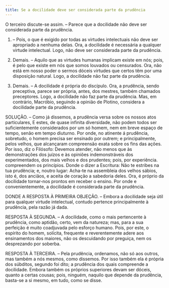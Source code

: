 ```yaml
---
title: Se a docilidade deve ser considerada parte da prudência
---
```


O terceiro discute-se assim. – Parece que a docilidade não deve ser considerada parte da prudência.  

1. – Pois, o que é exigido por todas as virtudes intelectuais não deve ser apropriado a nenhuma delas. Ora, a docilidade é necessária a qualquer virtude intelectual. Logo, não deve ser considerada parte da prudência.  

2. Demais. – Aquilo que as virtudes humanas implicam existe em nós; pois, é pelo que existe em nós que somos louvados ou censurados. Ora, não está em nosso poder o sermos dóceis virtudes que certos têm por uma disposição natural. Logo, a docilidade não faz parte da prudência.  

3. Demais. – A docilidade é própria do discípulo. Ora, a prudência, sendo preceptiva, parece ser própria, antes, dos mestres, também chamados preceptores. Logo, a docilidade não faz parte da prudência.  Mas, em contrário, Macróbio, seguindo a opinião de Plotino, considera a docilidade parte da prudência.  

SOLUÇÃO. – Como já dissemos, a prudência versa sobre os nossos atos particulares, E estes, de quase infinita diversidade, não podem todos ser suficientemente considerados por um só homem, nem em breve espaço de tempo, senão em tempo diuturno. Por onde, no atinente á prudência, sobretudo, o homem precisa ser ensinado por outrem; e principalmente, pelos velhos, que alcançaram compreensão exata sobre os fins das ações. Por isso, diz o Filósofo: Devemos atender, não menos que às demonstrações dos juízos e às opiniões indemonstráveis dos experimentados, dos mais velhos e dos prudentes; pois, por experiência. compreendem os princípios. Donde o dizer a Escritura: Não te estribes na tua prudência; e, noutro lugar: Acha-te na assembleia dos velhos sábios, isto é, dos anciãos, e aceita de coração a sabedoria deles. Ora, é próprio da docilidade tornar-nos prontos em receber o ensino. Por onde e convenientemente, a docilidade é considerada parte da prudência.  

DONDE A RESPOSTA À PRIMEIRA OBJEÇÃO. – Embora a docilidade seja útil para qualquer virtude intelectual, contudo pertence principalmente à prudência, pela razão já dada.  

RESPOSTA À SEGUNDA. – A docilidade, como o mais pertencente à prudência, como aptidão, certo, vem da natureza; mas, para a sua perfeição é muito coadjuvada pelo esforço humano. Pois, por este, o espírito do homem, solícita, frequente e reverentemente adere aos ensinamentos dos maiores, não os descuidando por preguiça, nem os desprezando por soberba.  

RESPOSTA À TERCEIRA. – Pela prudência, ordenamos, não só aos outros, mas também a nós mesmos, como dissemos. Por isso também ela é própria dos súbditos, segundo foi dito; a prudência dos quais compreende a docilidade. Embora também os próprios superiores devam ser dóceis, quanto a certas cousas; pois, ninguém, naquilo que depende da prudência, basta-se a si mesmo, em tudo, como se disse.